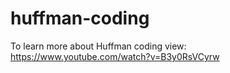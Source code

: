 # huffman-coding
To learn more about Huffman coding view: https://www.youtube.com/watch?v=B3y0RsVCyrw
